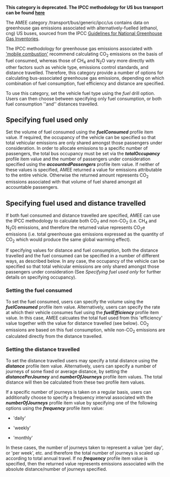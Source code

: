 **This category is deprecated. The IPCC methodology for US bus transport
can be found [here](US_road_transport_with_alternative_fuels_by_IPCC)**

The AMEE category /transport/bus/generic/ipcc/us contains data on
greenhouse gas emissions associated with alternatively-fuelled (ethanol,
cng) US buses, sourced from the IPCC [Guidelines for National Greenhouse
Gas Inventories](http://www.ipcc-nggip.iges.or.jp/).

The IPCC methodology for greenhouse gas emissions associated with
['mobile
combustion'](http://www.ipcc-nggip.iges.or.jp/public/2006gl/pdf/2_Volume2/V2_3_Ch3_Mobile_Combustion.pdf)
recommend calculating CO<sub>2</sub> emissions on the basis of fuel consumed,
whereas those of CH<sub>4</sub> and N<sub>2</sub>O vary more directly with other
factors such as vehicle type, emissions control standards, and distance
travelled. Therefore, this category provide a number of options for
calculating bus-associated greenhouse gas emissions, depending on which
combination of fuel consumption, fuel efficiency and distance are
specified.

To use this category, set the vehicle fuel type using the *fuel* drill
option. Users can then choose between specifying only fuel consumption,
or both fuel consumption ''and'' distances travelled.

## Specifying fuel used only

Set the volume of fuel consumed using the ***fuelConsumed*** profile
item value. If required, the occupancy of the vehicle can be specified
so that total vehicular emissions are only shared amongst those
passengers under consideration. In order to allocate emissions to a
specific number of passengers, the total bus occupancy must be set via
the ***totalOccupancy*** profile item value and the number of passengers
under consideration specified using the ***accountedPassengers***
profile item value. If neither of these values is specified, AMEE
returned a value for emissions attributable to the entire vehicle.
Otherwise the returned amount represents CO<sub>2</sub> emissions associated
with that volume of fuel shared amongst all accountable passengers.

## Specifying fuel used and distance travelled

If both fuel consumed and distance travelled are specified, AMEE can use
the IPCC methodology to calculate both CO<sub>2</sub> and non-CO<sub>2</sub> (i.e.
CH<sub>4</sub> and N<sub>2</sub>O) emissions, and therefore the returned value
represents CO<sub>2</sub>e emissions (i.e. total greenhouse gas emissions
expressed as the quantity of CO<sub>2</sub> which would produce the same global
warming effect).

If specifying values for distance and fuel consumption, both the
distance travelled and the fuel consumed can be specified in a number of
different ways, as described below. In any case, the occupancy of the
vehicle can be specified so that total vehicular emissions are only
shared amongst those passengers under consideration (See *Specifying
fuel used only* for further details on specifying occupancy).

### Setting the fuel consumed

To set the fuel consumed, users can specify the volume using the
***fuelConsumed*** profile item value. Alternatively, users can specify
the rate at which their vehicle consumes fuel using the
***fuelEfficiency*** profile item value. In this case, AMEE calcuates
the total fuel used from this 'efficiency' value together with the value
for distance travelled (see below). CO<sub>2</sub> emissions are based on this
fuel consumption, while non-CO<sub>2</sub> emissions are calculated directly
from the distance travelled.

### Setting the distance travelled

To set the distance travelled users may specify a total distance using
the ***distance*** profile item value. Alternatively, users can specify
a number of journeys of some fixed or average distance, by setting the
***distancePerJourney*** and ***numberOfJourneys*** profile item values.
The total distance will then be calculated from these two profile item
values.

If a specific number of journeys is taken on a regular basis, users can
additionally choose to specify a frequency interval associated with the
***numberOfJourneys*** profile item value by specifying one of the
following options using the ***frequency*** profile item value:

  - 'daily'

<!-- end list -->

  - 'weekly'

<!-- end list -->

  - 'monthly'

In these cases, the number of journeys taken to represent a value 'per
day', or 'per week', etc. and therefore the total number of journeys is
scaled up according to total annual travel. If no ***frequency***
profile item value is specified, then the returned value represents
emissions associated with the absolute distance/number of journeys
specified.
